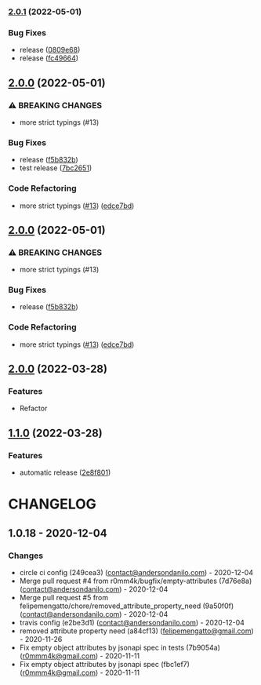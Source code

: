 ### [2.0.1](https://github.com/andersondanilo/jsonapi-fractal/compare/v2.0.0...v2.0.1) (2022-05-01)


### Bug Fixes

* release ([0809e68](https://github.com/andersondanilo/jsonapi-fractal/commit/0809e68f177d0b26b8abcc0dda2a315012ed740b))
* release ([fc49664](https://github.com/andersondanilo/jsonapi-fractal/commit/fc4966435357bfd857e664b3be728044a5d55cfd))

## [2.0.0](https://github.com/andersondanilo/jsonapi-fractal/compare/v1.1.0...v2.0.0) (2022-05-01)


### ⚠ BREAKING CHANGES

* more strict typings (#13)

### Bug Fixes

* release ([f5b832b](https://github.com/andersondanilo/jsonapi-fractal/commit/f5b832b8530936ada6a3779b80ab6d326d4ae0a9))
* test release ([7bc2651](https://github.com/andersondanilo/jsonapi-fractal/commit/7bc265139180e9e7c7993c713ffa0593b8ecd45e))


### Code Refactoring

* more strict typings ([#13](https://github.com/andersondanilo/jsonapi-fractal/issues/13)) ([edce7bd](https://github.com/andersondanilo/jsonapi-fractal/commit/edce7bdf439c3c1b5ebc96d2a3a2bf979a06358d))

## [2.0.0](https://github.com/andersondanilo/jsonapi-fractal/compare/v1.1.0...v2.0.0) (2022-05-01)


### ⚠ BREAKING CHANGES

* more strict typings (#13)

### Bug Fixes

* release ([f5b832b](https://github.com/andersondanilo/jsonapi-fractal/commit/f5b832b8530936ada6a3779b80ab6d326d4ae0a9))


### Code Refactoring

* more strict typings ([#13](https://github.com/andersondanilo/jsonapi-fractal/issues/13)) ([edce7bd](https://github.com/andersondanilo/jsonapi-fractal/commit/edce7bdf439c3c1b5ebc96d2a3a2bf979a06358d))

## [2.0.0](https://github.com/andersondanilo/jsonapi-fractal/compare/v1.1.0...v2.0.0) (2022-03-28)

### Features

* Refactor

## [1.1.0](https://github.com/andersondanilo/jsonapi-fractal/compare/v1.0.19...v1.1.0) (2022-03-28)


### Features

* automatic release ([2e8f801](https://github.com/andersondanilo/jsonapi-fractal/commit/2e8f8019eff314252edd7dcad0f68719c64986a2))

# CHANGELOG

## 1.0.18 - 2020-12-04
### Changes
- circle ci config (249cea3) (contact@andersondanilo.com) - 2020-12-04
- Merge pull request #4 from r0mm4k/bugfix/empty-attributes (7d76e8a) (contact@andersondanilo.com) - 2020-12-04
- Merge pull request #5 from felipemengatto/chore/removed_attribute_property_need (9a50f0f) (contact@andersondanilo.com) - 2020-12-04
- travis config (e2be3d1) (contact@andersondanilo.com) - 2020-12-04
- removed attribute property need (a84cf13) (felipemengatto@gmail.com) - 2020-11-26
- Fix empty object attributes by jsonapi spec in tests (7b9054a) (r0mmm4k@gmail.com) - 2020-11-11
- Fix empty object attributes by jsonapi spec (fbc1ef7) (r0mmm4k@gmail.com) - 2020-11-11
